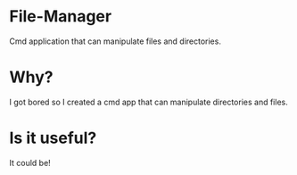 # File-Manager
  Cmd application that can manipulate files and directories.
# Why?
  I got bored so I created a cmd app that can manipulate directories and files.
# Is it useful?
  It could be! 
